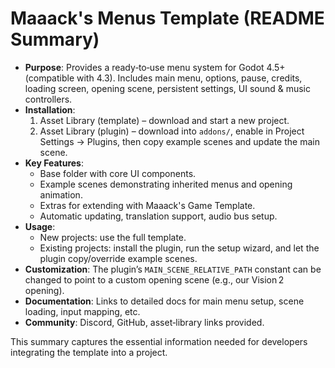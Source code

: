 # Maaack's Menus Template (README Summary)

- **Purpose**: Provides a ready‑to‑use menu system for Godot 4.5+ (compatible with 4.3). Includes main menu, options, pause, credits, loading screen, opening scene, persistent settings, UI sound & music controllers.
- **Installation**:
  1. Asset Library (template) – download and start a new project.
  2. Asset Library (plugin) – download into `addons/`, enable in Project Settings → Plugins, then copy example scenes and update the main scene.
- **Key Features**:
  - Base folder with core UI components.
  - Example scenes demonstrating inherited menus and opening animation.
  - Extras for extending with Maaack's Game Template.
  - Automatic updating, translation support, audio bus setup.
- **Usage**:
  - New projects: use the full template.
  - Existing projects: install the plugin, run the setup wizard, and let the plugin copy/override example scenes.
- **Customization**: The plugin’s `MAIN_SCENE_RELATIVE_PATH` constant can be changed to point to a custom opening scene (e.g., our Vision 2 opening).
- **Documentation**: Links to detailed docs for main menu setup, scene loading, input mapping, etc.
- **Community**: Discord, GitHub, asset‑library links provided.

This summary captures the essential information needed for developers integrating the template into a project.